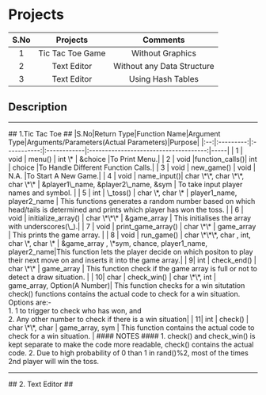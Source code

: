# Projects
|S.No|Projects|Comments|
|:--:|:------:|:------:|
|1|Tic Tac Toe Game|Without Graphics|
|2|Text Editor|Without any Data Structure|
|3|Text Editor|Using Hash Tables|

## Description ##
<hr />
## 1.Tic Tac Toe ##
<!--============================================ TABLE ====================================================-->
|S.No|Return Type|Function Name|Argument Type|Arguments/Parameters(Actual Parameters)|Purpose|
|:--:|:---------:|:-----------:|:------------|:-------------------------------------:|-----|
| 1  |   void    |   menu()    |    int \*   |     &choice        |To Print Menu.|
| 2  |   void    |function_calls()| int      |      choice        |To Handle Different Function Calls.|
| 3  |   void    |  new_game() |    void     |       N.A.         |To Start A New Game.|
| 4  |   void    |  name_input()|  char \*\*, char \*\*, char \*\* | &player1\_name, &player2\_name, &sym | To take input player names and symbol. |
| 5  |   int     |  \_toss()   | char \*, char \* | player1_name, player2_name | This functions generates a random number based on which head/tails is determined and prints which player has won the toss. |
| 6 |    void  | initialize_array() | char \*\*\* | &game_array  | This initialises the array with underscores(\_).|
| 7 |    void  | print_game_array() | char \*\*  | game_array   | This prints the game array. |
| 8 |    void  |   run_game()      | char \*\*\*, char , int, char \*, char \* | &game_array , \*sym, chance, player1_name, player2_name|This function lets the player decide on which positon to play their next move on and inserts it into the game array.|
| 9|     int   |   check_end()     |  char \*\* | game_array | This function check if the game array is full or not to detect a draw situation. |
| 10|    char  |   check_win()     |  char \*\*, int | game_array, Option(A Number)| This function checks for a win situtation</br>check() functions contains the actual code to check for a win situation.</br>Options are:-</br>1. 1 to trigger to check who has won, and</br>2. Any other number to check if there is a win situation|
| 11|    int   |   check()         | char \*\*, char | game_array, sym | This function contains the actual code to check for a win situation. |
<!--============================================ TABLE END ====================================================-->
#### NOTES ####
1. check() and check_win() is kept separate to make the code more readable, check() contains the actual code.
2. Due to high probability of 0 than 1 in rand()%2, most of the times 2nd player will win the toss.
<hr />
## 2. Text Editor ##
